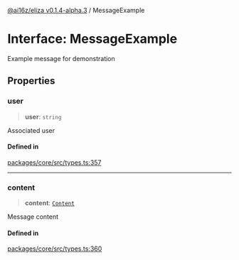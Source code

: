 [@ai16z/eliza v0.1.4-alpha.3](../index.md) / MessageExample

# Interface: MessageExample

Example message for demonstration

## Properties

### user

> **user**: `string`

Associated user

#### Defined in

[packages/core/src/types.ts:357](https://github.com/ceasar28/starkBuddy/blob/main/starkBuddy_Agent1/packages/core/src/types.ts#L357)

***

### content

> **content**: [`Content`](Content.md)

Message content

#### Defined in

[packages/core/src/types.ts:360](https://github.com/ceasar28/starkBuddy/blob/main/starkBuddy_Agent1/packages/core/src/types.ts#L360)
